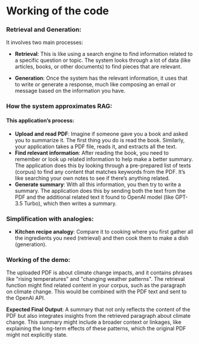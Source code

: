 # Working of the code 

### Retrieval and Generation:
It involves two main processes:

- **Retrieval**: This is like using a search engine to find information related to a specific question or topic. The system looks through a lot of data (like articles, books, or other documents) to find pieces that are relevant.

- **Generation**: Once the system has the relevant information, it uses that to write or generate a response, much like composing an email or message based on the information you have.

### How the system approximates RAG:

#### This application’s process:

- **Upload and read PDF**: Imagine if someone gave you a book and asked you to summarize it. The first thing you do is read the book. Similarly, your application takes a PDF file, reads it, and extracts all the text.
- **Find relevant information**: After reading the book, you need to remember or look up related information to help make a better summary. The application does this by looking through a pre-prepared list of texts (corpus) to find any content that matches keywords from the PDF. It’s like searching your own notes to see if there’s anything related.
- **Generate summary**: With all this information, you then try to write a summary. The application does this by sending both the text from the PDF and the additional related text it found to OpenAI model (like GPT-3.5 Turbo), which then writes a summary.

### Simplification with analogies:
- **Kitchen recipe analogy**: Compare it to cooking where you first gather all the ingredients you need (retrieval) and then cook them to make a dish (generation).


### Working of the demo:

The uploaded PDF is about climate change impacts, and it contains phrases like "rising temperatures" and "changing weather patterns". The retrieval function might find related content in your corpus, such as the paragraph on climate change. This would be combined with the PDF text and sent to the OpenAI API.



**Expected Final Output**: A summary that not only reflects the content of the PDF but also integrates insights from the retrieved paragraph about climate change. This summary might include a broader context or linkages, like explaining the long-term effects of these patterns, which the original PDF might not explicitly state.

